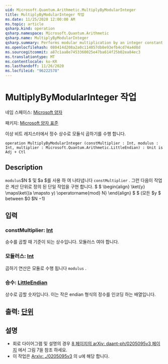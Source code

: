 ```yaml
---
uid: Microsoft.Quantum.Arithmetic.MultiplyByModularInteger
title: MultiplyByModularInteger 작업
ms.date: 11/25/2020 12:00:00 AM
ms.topic: article
qsharp.kind: operation
qsharp.namespace: Microsoft.Quantum.Arithmetic
qsharp.name: MultiplyByModularInteger
qsharp.summary: Performs modular multiplication by an integer constant on a qubit register.
ms.openlocfilehash: 080414d208a2a0c114857db8e93efb4cd74a4d8d
ms.sourcegitcommit: a87c1aa8e7453360025e47ba614f25b02ea84ec3
ms.translationtype: MT
ms.contentlocale: ko-KR
ms.lasthandoff: 11/26/2020
ms.locfileid: "96222578"
---
```

# <a name="multiplybymodularinteger-operation"></a>MultiplyByModularInteger 작업

네임 스페이스: [Microsoft 양자](xref:Microsoft.Quantum.Arithmetic)

패키지: [Microsoft 양자 표준](https://nuget.org/packages/Microsoft.Quantum.Standard)


이상 비트 레지스터에서 정수 상수로 모듈식 곱하기를 수행 합니다.

```qsharp
operation MultiplyByModularInteger (constMultiplier : Int, modulus : Int, multiplier : Microsoft.Quantum.Arithmetic.LittleEndian) : Unit is Adj + Ctl
```


## <a name="description"></a>Description

`modulus`$N $ 및 $a $를 사용 하 여 나타냅니다 `constMultiplier` .
그런 다음이 작업은 계산 단위로 정의 된 단일 작업을 구현 합니다. $ $ \begin{align} \ket{y} \maps\ket{(a \mapsto y) \operatorname{mod} N} \end{align} $ $ (모든 $y $ between $0 $N $-$1)

## <a name="input"></a>입력

### <a name="constmultiplier--int"></a>constMultiplier: [Int](xref:microsoft.quantum.lang-ref.int)

승수를 곱할 때 기준이 되는 상수입니다. 모듈러스 여야 합니다.


### <a name="modulus--int"></a>모듈러스: [Int](xref:microsoft.quantum.lang-ref.int)

곱하기 연산은 모듈로 수행 됩니다 `modulus` .


### <a name="multiplier--littleendian"></a>승수: [LittleEndian](xref:Microsoft.Quantum.Arithmetic.LittleEndian)

상수로 곱할 숫자입니다.
이는 작은 endian 형식의 정수를 인코딩 하는 배열입니다.



## <a name="output--unit"></a>출력: [단위](xref:microsoft.quantum.lang-ref.unit)



## <a name="remarks"></a>설명

- 회로 다이어그램 및 설명의 경우 [8 페이지의 arXiv: daant-ph/0205095v3 페이지](https://arxiv.org/pdf/quant-ph/0205095v3.pdf#page=8) 에서 그림 7을 참조 하세요.
- 이 작업은 [Arxiv: ₐ/0205095v3](https://arxiv.org/pdf/quant-ph/0205095v3.pdf) 의 u에 해당 합니다.